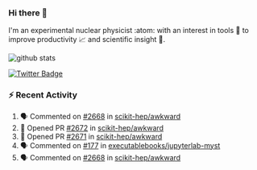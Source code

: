 ### Hi there 👋 

I'm an experimental nuclear physicist :atom: with an interest in tools :wrench: to improve productivity :chart_with_upwards_trend: and scientific insight :telescope:.

![github stats](https://github-readme-stats.vercel.app/api?username=agoose77&show_icons=true&hide_rank=true&hide_title=true&bg_color=30,e76445,904e95&text_color=efe3ec&icon_color=efe3ec)
<!--
**agoose77/agoose77** is a ✨ _special_ ✨ repository because its `README.md` (this file) appears on your GitHub profile.

Here are some ideas to get you started:

- 🔭 I’m currently working on ...
- 🌱 I’m currently learning ...
- 👯 I’m looking to collaborate on ...
- 🤔 I’m looking for help with ...
- 💬 Ask me about ...
- 📫 How to reach me: ...
- 😄 Pronouns: ...
- ⚡ Fun fact: ...
-->

[![Twitter Badge](https://img.shields.io/twitter/follow/agoose77?style=flat-square&logo=Twitter&logoColor=white&color=cornflowerblue)](https://twitter.com/agoose77)

### :zap: Recent Activity

<!--START_SECTION:activity-->
1. 🗣 Commented on [#2668](https://github.com/scikit-hep/awkward/issues/2668#issuecomment-1693047720) in [scikit-hep/awkward](https://github.com/scikit-hep/awkward)
2. 💪 Opened PR [#2672](https://github.com/scikit-hep/awkward/pull/2672) in [scikit-hep/awkward](https://github.com/scikit-hep/awkward)
3. 💪 Opened PR [#2671](https://github.com/scikit-hep/awkward/pull/2671) in [scikit-hep/awkward](https://github.com/scikit-hep/awkward)
4. 🗣 Commented on [#177](https://github.com/executablebooks/jupyterlab-myst/pull/177#issuecomment-1692958546) in [executablebooks/jupyterlab-myst](https://github.com/executablebooks/jupyterlab-myst)
5. 🗣 Commented on [#2668](https://github.com/scikit-hep/awkward/issues/2668#issuecomment-1692331589) in [scikit-hep/awkward](https://github.com/scikit-hep/awkward)
<!--END_SECTION:activity-->
